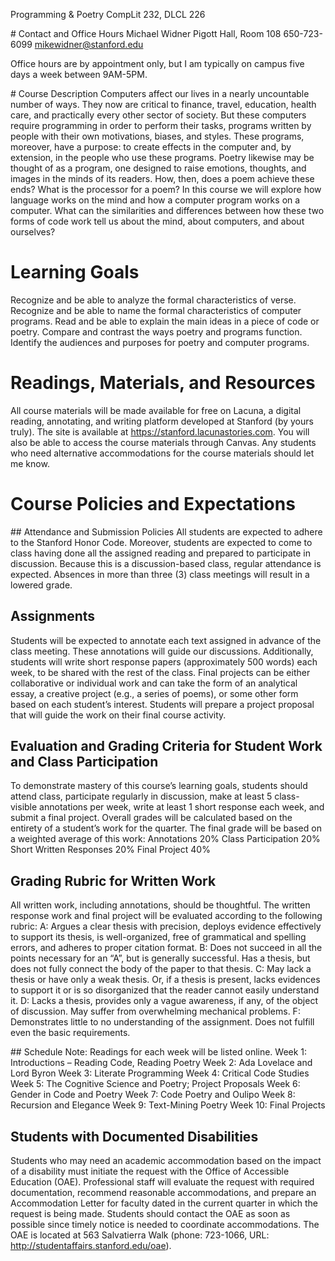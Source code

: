 Programming & Poetry
CompLit 232, DLCL 226


​# Contact and Office Hours
Michael Widner
Pigott Hall, Room 108
650-723-6099
mikewidner@stanford.edu

Office hours are by appointment only, but I am typically on campus five days a week between 9AM-5PM.

​# Course Description
Computers affect our lives in a nearly uncountable number of ways. They now are critical to finance, travel, education, health care, and practically every other sector of society. But these computers require programming in order to perform their tasks, programs written by people with their own motivations, biases, and styles. These programs, moreover, have a purpose: to create effects in the computer and, by extension, in the people who use these programs.
Poetry likewise may be thought of as a program, one designed to raise emotions, thoughts, and images in the minds of its readers. How, then, does a poem achieve these ends? What is the processor for a poem?
In this course we will explore how language works on the mind and how a computer program works on a computer. What can the similarities and differences between how these two forms of code work tell us about the mind, about computers, and about ourselves?
​
# Learning Goals
Recognize and be able to analyze the formal characteristics of verse.
Recognize and be able to name the formal characteristics of computer programs.
Read and be able to explain the main ideas in a piece of code or poetry.
Compare and contrast the ways poetry and programs function.
Identify the audiences and purposes for poetry and computer programs.
​
# Readings, Materials, and Resources
All course materials will be made available for free on Lacuna, a digital reading, annotating, and writing platform developed at Stanford (by yours truly). The site is available at https://stanford.lacunastories.com. You will also be able to access the course materials through Canvas.
Any students who need alternative accommodations for the course materials should let me know.
​
# Course Policies and Expectations
​## Attendance and Submission Policies
All students are expected to adhere to the Stanford Honor Code. Moreover, students are expected to come to class having done all the assigned reading and prepared to participate in discussion. Because this is a discussion-based class, regular attendance is expected. Absences in more than three (3) class meetings will result in a lowered grade.
​
## Assignments
Students will be expected to annotate each text assigned in advance of the class meeting. These annotations will guide our discussions. Additionally, students will write short response papers (approximately 500 words) each week, to be shared with the rest of the class. Final projects can be either collaborative or individual work and can take the form of an analytical essay, a creative project (e.g., a series of poems), or some other form based on each student’s interest. Students will prepare a project proposal that will guide the work on their final course activity.
​
## Evaluation and Grading Criteria for Student Work and Class Participation
To demonstrate mastery of this course’s learning goals, students should attend class, participate regularly in discussion, make at least 5 class-visible annotations per week, write at least 1 short response each week, and submit a final project.
Overall grades will be calculated based on the entirety of a student’s work for the quarter. The final grade will be based on a weighted average of this work:
Annotations 				20%
Class Participation 			20%
Short Written Responses 		20%
Final Project 				40%
​
## Grading Rubric for Written Work
All written work, including annotations, should be thoughtful. The written response work and final project will be evaluated according to the following rubric:
A: Argues a clear thesis with precision, deploys evidence effectively to support its thesis, is well-organized, free of grammatical and spelling errors, and adheres to proper citation format.
B: Does not succeed in all the points necessary for an “A”, but is generally successful. Has a thesis, but does not fully connect the body of the paper to that thesis.
C: May lack a thesis or have only a weak thesis. Or, if a thesis is present, lacks evidences to support it or is so disorganized that the reader cannot easily understand it.
D: Lacks a thesis, provides only a vague awareness, if any, of the object of discussion. May suffer from overwhelming mechanical problems.
F: Demonstrates little to no understanding of the assignment. Does not fulfill even the basic requirements.

​## Schedule
Note: Readings for each week will be listed online.
Week 1: Introductions – Reading Code, Reading Poetry
Week 2: Ada Lovelace and Lord Byron
Week 3: Literate Programming
Week 4: Critical Code Studies
Week 5: The Cognitive Science and Poetry; Project Proposals
Week 6: Gender in Code and Poetry
Week 7: Code Poetry and Oulipo
Week 8: Recursion and Elegance
Week 9: Text-Mining Poetry
Week 10: Final Projects

## Students with Documented Disabilities
Students who may need an academic accommodation based on the impact of a disability must initiate the request with the Office of Accessible Education (OAE). Professional staff will evaluate the request with required documentation, recommend reasonable accommodations, and prepare an Accommodation Letter for faculty dated in the current quarter in which the request is being made. Students should contact the OAE as soon as possible since timely notice is needed to coordinate accommodations. The OAE is located at 563 Salvatierra Walk (phone: 723-1066, URL: http://studentaffairs.stanford.edu/oae).



